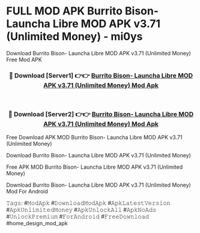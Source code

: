 # FULL MOD APK Burrito Bison- Launcha Libre MOD APK v3.71 (Unlimited Money) - mi0ys
Download Burrito Bison- Launcha Libre MOD APK v3.71 (Unlimited Money) Free Mod APK

<div align="center">
<h3>🔴 Download [Server1] 👉👉 <a href="https://apk-comot.site?title=Burrito_Bison-_Launcha_Libre_MOD_APK_v3.71_(Unlimited_Money)">Burrito Bison- Launcha Libre MOD APK v3.71 (Unlimited Money) Mod Apk</a></h3><br>

<h3>🔴 Download [Server2] 👉👉 <a href="https://apk-comot.site?title=Burrito_Bison-_Launcha_Libre_MOD_APK_v3.71_(Unlimited_Money)">Burrito Bison- Launcha Libre MOD APK v3.71 (Unlimited Money) Mod Apk</a></h3>
</div>


Free Download APK MOD Burrito Bison- Launcha Libre MOD APK v3.71 (Unlimited Money)

Download Burrito Bison- Launcha Libre MOD APK v3.71 (Unlimited Money) 

Free APK MOD Burrito Bison- Launcha Libre MOD APK v3.71 (Unlimited Money) 

Download Burrito Bison- Launcha Libre MOD APK v3.71 (Unlimited Money) Mod For Android

𝚃𝚊𝚐𝚜: #𝙼𝚘𝚍𝙰𝚙𝚔 #𝙳𝚘𝚠𝚗𝚕𝚘𝚊𝚍𝙼𝚘𝚍𝙰𝚙𝚔 #𝙰𝚙𝚔𝙻𝚊𝚝𝚎𝚜𝚝𝚅𝚎𝚛𝚜𝚒𝚘𝚗 #𝙰𝚙𝚔𝚄𝚗𝚕𝚒𝚖𝚒𝚝𝚎𝚍𝙼𝚘𝚗𝚎𝚢 #𝙰𝚙𝚔𝚄𝚗𝚕𝚘𝚌𝚔𝙰𝚕𝚕 #𝙰𝚙𝚔𝙽𝚘𝙰𝚍𝚜 #𝚄𝚗𝚕𝚘𝚌𝚔𝙿𝚛𝚎𝚖𝚒𝚞𝚖 #𝙵𝚘𝚛𝙰𝚗𝚍𝚛𝚘𝚒𝚍 #𝙵𝚛𝚎𝚎𝙳𝚘𝚠𝚗𝚕𝚘𝚊𝚍 #home_design_mod_apk